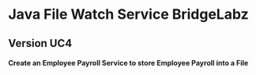 # Java File Watch Service BridgeLabz
## Version UC4
#### Create an Employee Payroll Service to store Employee Payroll into a File 